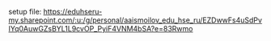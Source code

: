 setup file: https://eduhseru-my.sharepoint.com/:u:/g/personal/aaismoilov_edu_hse_ru/EZDwwFs4uSdPvIYq0AuwGZsBYL1L9cvOP_PyiF4VNM4bSA?e=83Rwmo
